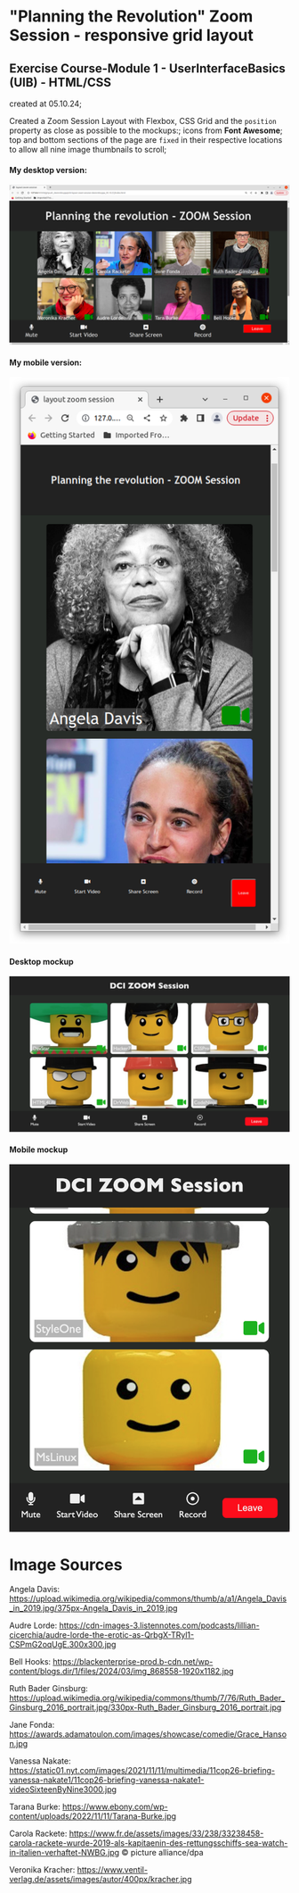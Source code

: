 # "Planning the Revolution" Zoom Session - responsive grid layout

## Exercise Course-Module 1 - UserInterfaceBasics (UIB) - HTML/CSS

created at 05.10.24;

Created a Zoom Session Layout with Flexbox, CSS Grid and the `position` property as close as possible to the mockups:; icons from **Font Awesome**; top and bottom sections of the page are `fixed` in their respective locations to allow all nine image thumbnails to scroll;

#### My desktop version:

![my_desktop](/assets/PlanningTheRevolution_desktop.png)

#### My mobile version:

![my_mobile](/assets/PlanningTheRevolution_mobile.png)

#### Desktop mockup

![desktop](/assets/desktop.png)

#### Mobile mockup

![mobile](/assets/mobile.png)

# Image Sources

Angela Davis: https://upload.wikimedia.org/wikipedia/commons/thumb/a/a1/Angela_Davis_in_2019.jpg/375px-Angela_Davis_in_2019.jpg

Audre Lorde: https://cdn-images-3.listennotes.com/podcasts/lillian-cicerchia/audre-lorde-the-erotic-as-QrbgX-TRyl1-CSPmG2oqUgE.300x300.jpg

Bell Hooks: https://blackenterprise-prod.b-cdn.net/wp-content/blogs.dir/1/files/2024/03/img_868558-1920x1182.jpg

Ruth Bader Ginsburg: https://upload.wikimedia.org/wikipedia/commons/thumb/7/76/Ruth_Bader_Ginsburg_2016_portrait.jpg/330px-Ruth_Bader_Ginsburg_2016_portrait.jpg

Jane Fonda: https://awards.adamatoulon.com/images/showcase/comedie/Grace_Hanson.jpg

Vanessa Nakate: https://static01.nyt.com/images/2021/11/11/multimedia/11cop26-briefing-vanessa-nakate1/11cop26-briefing-vanessa-nakate1-videoSixteenByNine3000.jpg

Tarana Burke: https://www.ebony.com/wp-content/uploads/2022/11/11/Tarana-Burke.jpg

Carola Rackete: https://www.fr.de/assets/images/33/238/33238458-carola-rackete-wurde-2019-als-kapitaenin-des-rettungsschiffs-sea-watch-in-italien-verhaftet-NWBG.jpg © picture alliance/dpa

Veronika Kracher: https://www.ventil-verlag.de/assets/images/autor/400px/kracher.jpg
